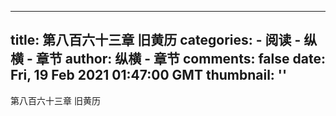 
---
title: 第八百六十三章  旧黄历
categories: 
    - 阅读
    - 纵横 - 章节
author: 纵横 - 章节
comments: false
date: Fri, 19 Feb 2021 01:47:00 GMT
thumbnail: ''
---

<div>   
第八百六十三章  旧黄历  
</div>
            